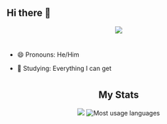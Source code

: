 ## Hi there 👋
<div align="center">
<a href="https://git.io/typing-svg">
<img src="https://readme-typing-svg.demolab.com?font=arial&weight=500&size=30&pause=1000&color=831BFF&background=FFFFFF00&center=true&vCenter=true&random=false&width=435&lines=%2B%2B+I+hope+you+enjoy!+%2B%2B;%2B%2B+Always+learning+new+things!+%2B%2B">
</a>
</div>

#


<div>
  
- 😄 Pronouns: He/Him 
  
- 📖 Studying: Everything I can get
</div>

#
<div style="text-align: center;" align="center">
<h2>My Stats</h2>
<img src="https://github-readme-stats.vercel.app/api?username=Albedots&show_icons=true&count_private=true&theme=aura"/>
<img src="https://github-readme-stats.vercel.app/api/top-langs/?username=Albedots&theme=aura&layout=compact" alt="Most usage languages"/>
</div>
